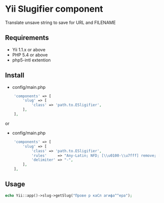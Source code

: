 # Yii Slugifier component
Translate unsave string to save for URL and FILENAME

## Requirements
* Yii 1.1.x or above
* PHP 5.4 or above
* php5-intl extention

## Install
* config/main.php
```php
	'components' => [
		'slug' => [
            'class' => 'path.to.ESligifier',
		],
	],
```
or
* config/main.php
```php
	'components' => [
		'slug' => [
            'class' => 'path.to.ESligifier',
			'rules'     => "Any-Latin; NFD; [\\u0100-\\u7fff] remove; [:Nonspacing Mark:] Remove; NFC; [:Punctuation:] Remove; Lower();",
			'delimiter' => "-",
		],
	],
```


## Usage
```php
echo Yii::app()->slug->getSlug("Прове р каСл агифа^^ера");
```
